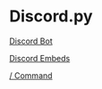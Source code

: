 # Discord.py

[Discord Bot](Discord%20py%20c0902526a9a3400aa17e6bcc7a026df0/Discord%20Bot%20637c4501eb674d25abccac3e4b0bfd5f.md)

[Discord Embeds](Discord%20py%20c0902526a9a3400aa17e6bcc7a026df0/Discord%20Embeds%20473fff0881d04df9a2329337c08d38bb.md)

[/ Command](Discord%20py%20c0902526a9a3400aa17e6bcc7a026df0/Command%20cb4535a4c1e8456abd5c3b68a48a7558.md)